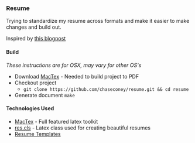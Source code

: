 ### Resume

Trying to standardize my resume across formats and make it easier to make changes and build out.

Inspired by [this blogpost](http://maxburstein.com/blog/creating-resume-using-latex/)

#### Build

*These instructions are for OSX, may vary for other OS's*

* Download [MacTex](http://tug.org/mactex/) - Needed to build project to PDF
* Checkout project
    * `git clone https://github.com/chaseconey/resume.git && cd resume`
* Generate document `make`

#### Technologies Used

* [MacTex](http://tug.org/mactex/) - Full featured latex toolkit
* [res.cls](http://www.math.nyu.edu/student_resources/res.cls) - Latex class used for creating beautiful resumes
* [Resume Templates](http://www.rpi.edu/dept/arc/training/latex/resumes/)